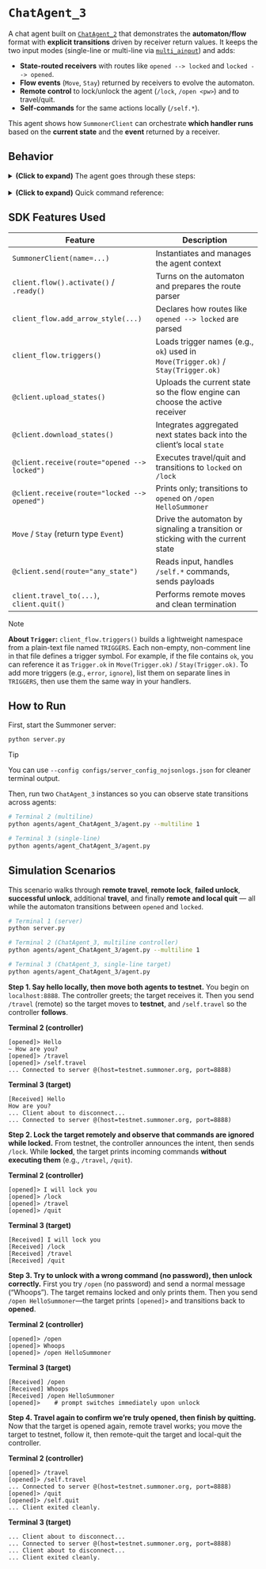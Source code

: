 # `ChatAgent_3`

A chat agent built on [`ChatAgent_2`](../agent_ChatAgent_2) that demonstrates the **automaton/flow** format with **explicit transitions** driven by receiver return values. It keeps the two input modes (single-line or multi-line via [`multi_ainput`](./multi_ainput.py)) and adds:

* **State-routed receivers** with routes like `opened --> locked` and `locked --> opened`.
* **Flow events** (`Move`, `Stay`) returned by receivers to evolve the automaton.
* **Remote control** to lock/unlock the agent (`/lock`, `/open <pw>`) and to travel/quit.
* **Self-commands** for the same actions locally (`/self.*`).

This agent shows how `SummonerClient` can orchestrate **which handler runs** based on the **current state** and the **event** returned by a receiver.

## Behavior

<details>
<summary><b>(Click to expand)</b> The agent goes through these steps:</summary>
<br>

1. On startup, the agent parses `--multiline 0|1` to choose input mode (default is one-line via `ainput("> ")`).

2. To enable the automaton, it calls `client.flow().activate()`, declares an arrow style so strings like `opened --> locked` can be parsed, and calls `ready()` to compile patterns.

3. The agent uploads its **current state** with `@client.upload_states()`; the flow engine uses this to select which `@client.receive(route=...)` is active.

   > 📝 **Note:**
   > State reads/writes are guarded with `asyncio.Lock` for consistent orchestration.

4. When a message arrives:

   * If state is **`opened`**, the `route="opened --> locked"` receiver runs. It:

     * executes remote commands (`/travel`, `/go_home`, `/quit`),
     * **locks** on `/lock` by printing the next prompt `[locked]>` and returning `Move(Trigger.ok)`,
     * otherwise prints content and returns `Stay(Trigger.ok)`.
   * If state is **`locked`**, the `route="locked --> opened"` receiver runs. It:

     * **unlocks** only when it sees `/open HelloSummoner` (prints `[opened]>` and returns `Move(Trigger.ok)`),
     * otherwise prints content and returns `Stay(Trigger.ok)` (remote commands are shown, not executed).

5. After receivers return `Move`/`Stay`, the flow engine aggregates **possible next states** and calls `@client.download_states()`; this demo folds that list back to set `state` to `"opened"` or `"locked"`.

6. When sending (`@client.send(route="any_state")`), the prompt shows the **current state** (e.g., `[opened]>`). The agent:

   * reads input using [`multi_ainput`](./multi_ainput.py) (if `--multiline 1`) or `ainput` (if `--multiline 0`),
   * executes **self-commands** without sending a payload:

     * `/self.travel`, `/self.go_home`, `/self.quit`, `/self.lock`, `/self.open`,
   * otherwise sends the text as a normal message (which may be a **remote** command for the other agent).

7. The loop runs via `client.run(...)` until interrupted.

</details>
<br>

<details>
<summary><b>(Click to expand)</b> Quick command reference:</summary>
<br>

| Scope                       | Command               | Effect                                                            | Receiver state required           |
| --------------------------- | --------------------- | ----------------------------------------------------------------- | --------------------------------- |
| **Remote (received)**       | `/travel`             | Move the **other** agent to testnet (`testnet.summoner.org:8888`) | `opened` (ignored while `locked`) |
|                             | `/go_home`            | Return the other agent to its `default_host:default_port`         | `opened` (ignored while `locked`) |
|                             | `/quit`               | Terminate the other agent                                         | `opened` (ignored while `locked`) |
|                             | `/lock`               | Transition the other agent to `locked`                            | `opened`                          |
|                             | `/open HelloSummoner` | Transition the other agent to `opened`                            | `locked`                          |
| **Local (typed, not sent)** | `/self.travel`        | Move **this** client to testnet                                   | —                                 |
|                             | `/self.go_home`       | Return this client to `default_host:default_port`                 | —                                 |
|                             | `/self.quit`          | Quit this client                                                  | —                                 |
|                             | `/self.lock`          | Set this client’s state to `locked`                               | —                                 |
|                             | `/self.open`          | Set this client’s state to `opened`                               | —                                 |

> 📝 **Note:**
> Remote commands are **executed by the receiver** only when its automaton is in the state shown above. While `locked`, the receiver **prints** most commands (e.g., `/travel`, `/quit`) without executing them; only `/open HelloSummoner` causes an unlock. Local `/self.*` commands act immediately and never send a payload.

</details>

## SDK Features Used

| Feature                                      | Description                                                                      |
| -------------------------------------------- | -------------------------------------------------------------------------------- |
| `SummonerClient(name=...)`                   | Instantiates and manages the agent context                                       |
| `client.flow().activate()` / `.ready()`      | Turns on the automaton and prepares the route parser                             |
| `client_flow.add_arrow_style(...)`           | Declares how routes like `opened --> locked` are parsed                          |
| `client_flow.triggers()`                     | Loads trigger names (e.g., `ok`) used in `Move(Trigger.ok)` / `Stay(Trigger.ok)` |
| `@client.upload_states()`                    | Uploads the current state so the flow engine can choose the active receiver      |
| `@client.download_states()`                  | Integrates aggregated next states back into the client’s local `state`           |
| `@client.receive(route="opened --> locked")` | Executes travel/quit and transitions to `locked` on `/lock`                      |
| `@client.receive(route="locked --> opened")` | Prints only; transitions to `opened` on `/open HelloSummoner`                    |
| `Move` / `Stay` (return type `Event`)        | Drive the automaton by signaling a transition or sticking with the current state |
| `@client.send(route="any_state")`            | Reads input, handles `/self.*` commands, sends payloads                          |
| `client.travel_to(...)`, `client.quit()`     | Performs remote moves and clean termination                                      |

> [!NOTE]
> **About `Trigger`:** `client_flow.triggers()` builds a lightweight namespace from a plain-text file named `TRIGGERS`. Each non-empty, non-comment line in that file defines a trigger symbol. For example, if the file contains `ok`, you can reference it as `Trigger.ok` in `Move(Trigger.ok)` / `Stay(Trigger.ok)`. To add more triggers (e.g., `error`, `ignore`), list them on separate lines in `TRIGGERS`, then use them the same way in your handlers.


## How to Run

First, start the Summoner server:

```bash
python server.py
```

> [!TIP]
> You can use `--config configs/server_config_nojsonlogs.json` for cleaner terminal output.

Then, run two `ChatAgent_3` instances so you can observe state transitions across agents:

```bash
# Terminal 2 (multiline)
python agents/agent_ChatAgent_3/agent.py --multiline 1

# Terminal 3 (single-line)
python agents/agent_ChatAgent_3/agent.py
```


## Simulation Scenarios

This scenario walks through **remote travel**, **remote lock**, **failed unlock**, **successful unlock**, additional **travel**, and finally **remote and local quit** — all while the automaton transitions between `opened` and `locked`.

```bash
# Terminal 1 (server)
python server.py

# Terminal 2 (ChatAgent_3, multiline controller)
python agents/agent_ChatAgent_3/agent.py --multiline 1

# Terminal 3 (ChatAgent_3, single-line target)
python agents/agent_ChatAgent_3/agent.py
```

**Step 1. Say hello locally, then move both agents to testnet.**
You begin on `localhost:8888`. The controller greets; the target receives it. Then you send `/travel` (remote) so the target moves to **testnet**, and `/self.travel` so the controller **follows**.

**Terminal 2 (controller)**

```
[opened]> Hello
~ How are you?
[opened]> /travel
[opened]> /self.travel
... Connected to server @(host=testnet.summoner.org, port=8888)
```

**Terminal 3 (target)**

```
[Received] Hello
How are you?
... Client about to disconnect...
... Connected to server @(host=testnet.summoner.org, port=8888)
```

**Step 2. Lock the target remotely and observe that commands are ignored while locked.**
From testnet, the controller announces the intent, then sends `/lock`. While **locked**, the target prints incoming commands **without executing them** (e.g., `/travel`, `/quit`).

**Terminal 2 (controller)**

```
[opened]> I will lock you
[opened]> /lock
[opened]> /travel
[opened]> /quit
```

**Terminal 3 (target)**

```
[Received] I will lock you
[Received] /lock
[Received] /travel
[Received] /quit
```

**Step 3. Try to unlock with a wrong command (no password), then unlock correctly.**
First you try `/open` (no password) and send a normal message (“Whoops”). The target remains locked and only prints them. Then you send `/open HelloSummoner`—the target prints `[opened]>` and transitions back to **opened**.

**Terminal 2 (controller)**

```
[opened]> /open 
[opened]> Whoops
[opened]> /open HelloSummoner
```

**Terminal 3 (target)**

```
[Received] /open
[Received] Whoops
[Received] /open HelloSummoner
[opened]>    # prompt switches immediately upon unlock
```

**Step 4. Travel again to confirm we’re truly opened, then finish by quitting.**
Now that the target is opened again, remote travel works; you move the target to testnet, follow it, then remote-quit the target and local-quit the controller.

**Terminal 2 (controller)**

```
[opened]> /travel
[opened]> /self.travel
... Connected to server @(host=testnet.summoner.org, port=8888)
[opened]> /quit
[opened]> /self.quit
... Client exited cleanly.
```

**Terminal 3 (target)**

```
... Client about to disconnect...
... Connected to server @(host=testnet.summoner.org, port=8888)
... Client about to disconnect...
... Client exited cleanly.
```
